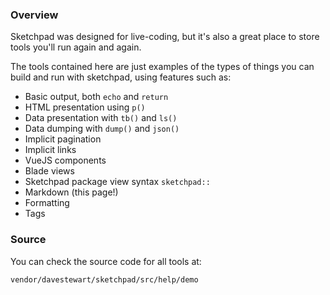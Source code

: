 ### Overview

Sketchpad was designed for live-coding, but it's also a great place to store tools you'll run again and again.

The tools contained here are just examples of the types of things you can build and run with sketchpad, using features such as:

- Basic output, both `echo` and `return`
- HTML presentation using `p()`
- Data presentation with `tb()` and `ls()`
- Data dumping with `dump()` and `json()`
- Implicit pagination
- Implicit links
- VueJS components
- Blade views
- Sketchpad package view syntax `sketchpad::`
- Markdown (this page!)
- Formatting
- Tags

### Source

You can check the source code for all tools at:

	vendor/davestewart/sketchpad/src/help/demo